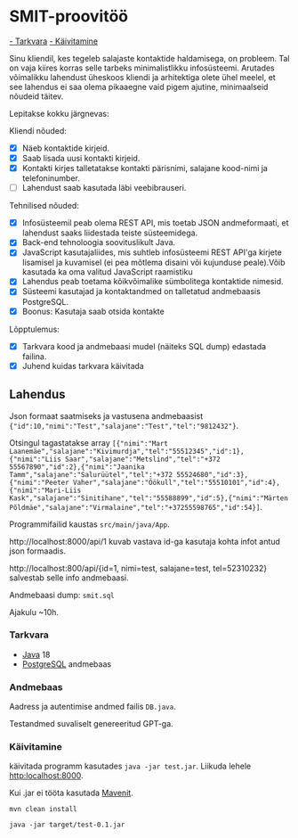 # SMIT-proovitöö

[- Tarkvara](#tarkvara)
[- Käivitamine](#käivitamine)

Sinu kliendil, kes tegeleb salajaste kontaktide haldamisega, on probleem. Tal on vaja kiires korras selle tarbeks minimalistlikku infosüsteemi. Arutades võimalikku lahendust üheskoos kliendi ja arhitektiga olete ühel meelel, et see lahendus ei saa olema pikaaegne vaid pigem ajutine, minimaalseid nõudeid täitev.

Lepitakse kokku järgnevas:

Kliendi nõuded:

- [X] Näeb kontaktide kirjeid.
- [X] Saab lisada uusi kontakti kirjeid.
- [X] Kontakti kirjes talletatakse kontakti pärisnimi, salajane kood-nimi ja telefoninumber.
- [ ] Lahendust saab kasutada läbi veebibrauseri.

Tehnilised nõuded:

- [X] Infosüsteemil peab olema REST API, mis toetab JSON andmeformaati, et lahendust saaks liidestada teiste süsteemidega.
- [X] Back-end tehnoloogia soovituslikult Java.
- [X] JavaScript kasutajaliides, mis suhtleb infosüsteemi REST API'ga kirjete lisamisel ja kuvamisel (ei pea mõtlema disaini või kujunduse peale).Võib kasutada ka oma valitud JavaScript raamistiku
- [X] Lahendus peab toetama kõikvõimalike sümbolitega kontaktide nimesid.
- [X] Süsteemi kasutajad ja kontaktandmed on talletatud andmebaasis PostgreSQL.
- [X] Boonus: Kasutaja saab otsida kontakte

Lõpptulemus:

- [X] Tarkvara kood ja andmebaasi mudel (näiteks SQL dump) edastada failina.
- [X] Juhend kuidas tarkvara käivitada

## Lahendus

Json formaat saatmiseks ja vastusena andmebaasist `{"id":10,"nimi":"Test","salajane":"Test","tel":"9812432"}`.

Otsingul tagastatakse array `[{"nimi":"Mart Laanemäe","salajane":"Kivimurdja","tel":"55512345","id":1},{"nimi":"Liis Saar","salajane":"Metslind","tel":"+372 55567890","id":2},{"nimi":"Jaanika Tamm","salajane":"Salurüütel","tel":"+372 55524680","id":3},{"nimi":"Peeter Vaher","salajane":"Öökull","tel":"55510101","id":4},{"nimi":"Mari-Liis Kask","salajane":"Sinitihane","tel":"55588899","id":5},{"nimi":"Märten Põldmäe","salajane":"Virmalaine","tel":"+37255598765","id":54}]`.

Programmifailid kaustas `src/main/java/App`.

http://localhost:8000/api/1 kuvab vastava id-ga kasutaja kohta infot antud json formaadis.

http://localhost:800/api/{id=1, nimi=test, salajane=test, tel=52310232} salvestab selle info andmebaasi.

Andmebaasi dump: `smit.sql`

Ajakulu ~10h.

### Tarkvara

* [Java](https://www.java.com/en/) 18
* [PostgreSQL](https://www.postgresql.org/) andmebaas

### Andmebaas

Aadress ja autentimise andmed failis `DB.java`.

Testandmed suvaliselt genereeritud GPT-ga.

### Käivitamine

käivitada programm kasutades `java -jar test.jar`.
Liikuda lehele [http:localhost:8000](http:localhost:8000).

Kui .jar ei tööta kasutada [Mavenit](https://maven.apache.org/).

```
mvn clean install
```

```
java -jar target/test-0.1.jar
```
